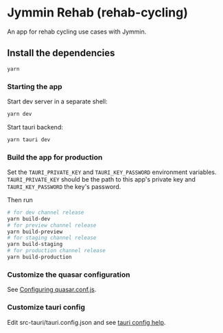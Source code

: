 # Jymmin Rehab (rehab-cycling)

An app for rehab cycling use cases with Jymmin.

## Install the dependencies
```bash
yarn
```

### Starting the app
Start dev server in a separate shell:
```bash
yarn dev
```

Start tauri backend:
```bash
yarn tauri dev
```


### Build the app for production
Set the `TAURI_PRIVATE_KEY` and `TAURI_KEY_PASSWORD` environment variables. 
`TAURI_PRIVATE_KEY` should be the path to this app's private key
and `TAURI_KEY_PASSWORD` the key's password.

Then run 
```bash
# for dev channel release
yarn build-dev
# for preview channel release
yarn build-preview
# for staging channel release
yarn build-staging
# for production channel release
yarn build-production
```

### Customize the quasar configuration
See [Configuring quasar.conf.js](https://quasar.dev/quasar-cli/quasar-conf-js).

### Customize tauri config
Edit src-tauri/tauri.config.json and see [tauri config help](https://tauri.studio/docs/api/config#tauri).